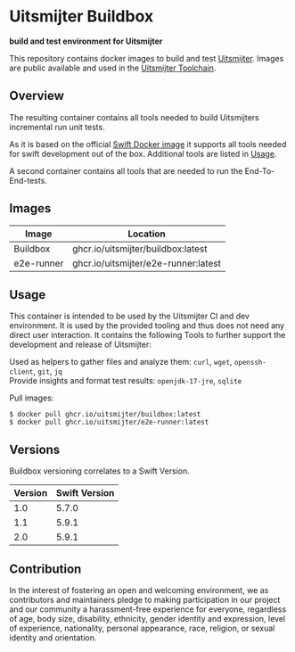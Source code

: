# Uitsmijter Buildbox

**build and test environment for Uitsmijter**

This repository contains docker images to build and 
test [Uitsmijter](https://github.com/uitsmijter/Uitsmijter). Images are public available and 
used in the [Uitsmijter Toolchain](https://docs.uitsmijter.io/contribution/tooling/).

## Overview

The resulting container contains all tools needed to build Uitsmijters incremental run unit tests.

As it is based on the official [Swift Docker image](https://hub.docker.com/_/swift) it supports all tools needed for swift development out of the box.
Additional tools are listed in [Usage](#Usage).

A second container contains all tools that are needed to run the End-To-End-tests.

## Images

| Image      | Location                             |
|------------|--------------------------------------|
| Buildbox   | ghcr.io/uitsmijter/buildbox:latest   |
| e2e-runner | ghcr.io/uitsmijter/e2e-runner:latest |

## Usage

This container is intended to be used by the Uitsmijter CI and dev environment.
It is used by the provided tooling and thus does not need any direct user interaction.
It contains the following Tools to further support the development and release of Uitsmijter:

Used as helpers to gather files and analyze them: `curl`, `wget`, `openssh-client`, `git`, `jq`  
Provide insights and format test results: `openjdk-17-jre`, `sqlite`

Pull images: 
```shell
$ docker pull ghcr.io/uitsmijter/buildbox:latest
$ docker pull ghcr.io/uitsmijter/e2e-runner:latest
```

## Versions
Buildbox versioning correlates to a Swift Version. 

| Version | Swift Version |
|---------|---------------|
| 1.0     | 5.7.0         |
| 1.1     | 5.9.1         |
| 2.0     | 5.9.1         |

## Contribution

In the interest of fostering an open and welcoming environment, we as contributors and
maintainers pledge to making participation in our project and our community a
harassment-free experience for everyone, regardless of age, body size, disability,
ethnicity, gender identity and expression, level of experience, nationality, personal
appearance, race, religion, or sexual identity and orientation.
